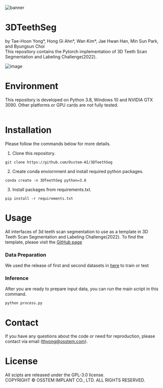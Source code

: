 ![banner](https://user-images.githubusercontent.com/115606507/195795748-3fac825d-207d-4a16-9d79-f1a7dc160ce3.jpg)

# 3DTeethSeg
by Tae-Hoon Yong*, Hong Gi Ahn*, Wan Kim*, Jae Hwan Han, Min Sun Park, and Byungsun Choi <br/> 
This repository contains the Pytorch implementation of 3D Teeth Scan Segmentation and Labeling Challenge(2022).

![image](https://user-images.githubusercontent.com/115606507/195804980-75c25e4a-4bb6-452d-ad8a-4251f0c2a355.png)
# Environment
This repository is developed on Python 3.8, Windows 10 and NVIDIA GTX 3090. Other platforms or GPU cards are not fully tested. <br/> <br/>

# Installation
Please follow the commands below for more details.
<br/>
1. Clone this repository.
```
git clone https://github.com/Osstem-AI/3DTeethSeg
```
2. Create conda enviornment and install required python packages.
```
conda create -n 3DTeethSeg python=3.8
```

3. Install packages from requirements.txt.
```
pip install -r requirements.txt
```
# Usage
All interfaces of 3d teeth scan segmentation to use as a template in 3D Teeth Scan Segmentation and Labeling Challenge(2022). 
To find the template, please visit the [GitHub page](https://github.com/abenhamadou/3DTeethSeg22_challenge#input-and-output-interfaces)

### Data Preparation
We used the release of first and second datasets in [here](https://3dteethseg.grand-challenge.org/) to train or test

### Inference
After you are ready to prepare input data, you can run the main script in this command.
```
python process.py
```

# Contact
If you have any questions about the code or need for reproduction, please contact via email (thyong@osstem.com). 

# License
All scipts are released under the GPL-3.0 license. <br/>
COPYRIGHT © OSSTEM IMPLANT CO., LTD. ALL RIGHTS RESERVED.


